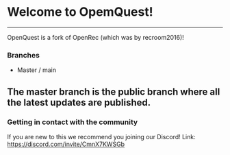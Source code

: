# Welcome to OpemQuest!
---
OpenQuest is a fork of OpenRec (which was by recroom2016)!

### Branches
 - Master / main

The master branch is the public branch where all the latest updates are published.
---

### Getting in contact with the community

If you are new to this we recommend you joining our Discord!
Link: https://discord.com/invite/CmnX7KWSGb
